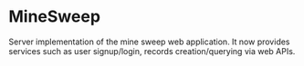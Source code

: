 # MineSweep

Server implementation of the mine sweep web application. It now provides services such as user signup/login, records creation/querying via web APIs.

